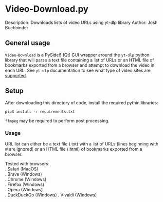 # Video-Download.py

Description: Downloads lists of video URLs using yt-dlp library
Author: Josh Buchbinder

## General usage

`Video-Download` is a PySide6 (Qt) GUI wrapper around the `yt-dlp`
python library that will parse a text file containing a list of URLs
or an HTML file of bookmarks exported from a browser and attempt to
download the video in each URL. See `yt-dlp` documentation to see
what type of video sites are
[supported](https://github.com/yt-dlp/yt-dlp/blob/master/supportedsites.md).

## Setup

After downloading this directory of code, install the required pythin libraries:

```text
pip3 install -r requirements.txt
```

`ffmpeg` may be required to perform post processing.

### Usage

URL list can either be a text file (.txt) with a list of URLs (lines beginning
with # are ignored) or an HTML file (.html) of bookmarks exported from a browser.  

Tested with browsers:  
. Safari (MacOS)  
. Brave (Windows)  
. Chrome (Windows)  
. Firefox (Windows)  
. Opera (Windows)  
. DuckDuckGo (Windows)
. Vivaldi (Windows)  

